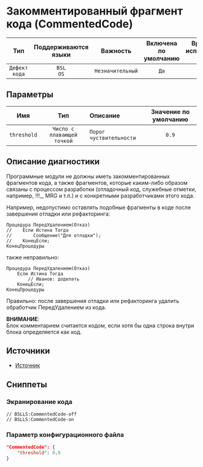 # Закомментированный фрагмент кода (CommentedCode)

 Тип | Поддерживаются<br>языки | Важность | Включена<br>по умолчанию | Время на<br>исправление (мин) | Тэги 
 :-: | :-: | :-: | :-: | :-: | :-: 
 `Дефект кода` | `BSL`<br>`OS` | `Незначительный` | `Да` | `1` | `standard`<br>`badpractice` 

## Параметры 

 Имя | Тип | Описание | Значение по умолчанию 
 :-: | :-: | :-- | :-: 
 `threshold` | `Число с плавающей точкой` | ```Порог чуствительности``` | ```0.9``` 

<!-- Блоки выше заполняются автоматически, не трогать -->
## Описание диагностики

Программные модули не должны иметь закомментированных фрагментов кода, а также фрагментов,
которые каким-либо образом связаны с процессом разработки (отладочный код, служебные отметки, например, !!!_, MRG и т.п.)
и с конкретными разработчиками этого кода.

Например, недопустимо оставлять подобные фрагменты в коде после завершения отладки или рефакторинга:

```bsl
Процедура ПередУдалением(Отказ)
//    Если Истина Тогда
//        Сообщение("Для отладки");
//    КонецЕсли;
КонецПроцедуры
```
также неправильно:
```bsl
Процедура ПередУдалением(Отказ)
    Если Истина Тогда
        // Иванов: доделать 
    КонецЕсли;
КонецПроцедуры
```

Правильно: после завершения отладки или рефакторинга удалить обработчик ПередУдалением из кода.

**ВНИМАНИЕ**:  
Блок комментарием считается кодом, если хотя бы одна строка внутри блока определяется как код. 

## Источники

* [Источник](https://its.1c.ru/db/v8std/content/456/hdoc)

## Сниппеты

<!-- Блоки ниже заполняются автоматически, не трогать -->
### Экранирование кода

```bsl
// BSLLS:CommentedCode-off
// BSLLS:CommentedCode-on
```

### Параметр конфигурационного файла

```json
"CommentedCode": {
    "threshold": 0.9
}
```

